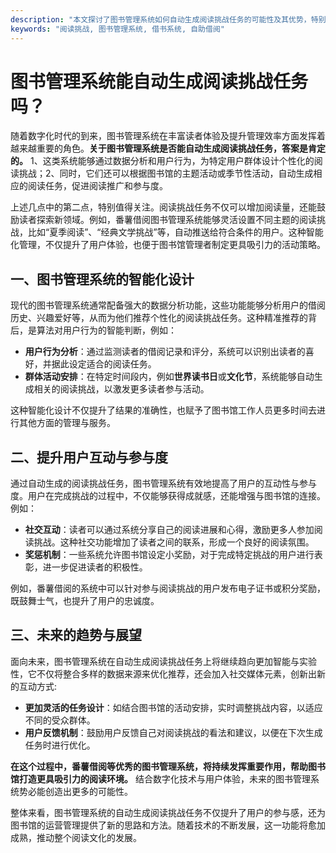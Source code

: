 ```yaml
---
description: "本文探讨了图书管理系统如何自动生成阅读挑战任务的可能性及其优势，特别是番薯借阅图书管理系统的功能介绍。"
keywords: "阅读挑战, 图书管理系统, 借书系统, 自助借阅"
---
```

# 图书管理系统能自动生成阅读挑战任务吗？

随着数字化时代的到来，图书管理系统在丰富读者体验及提升管理效率方面发挥着越来越重要的角色。**关于图书管理系统是否能自动生成阅读挑战任务，答案是肯定的。** 1、这类系统能够通过数据分析和用户行为，为特定用户群体设计个性化的阅读挑战；2、同时，它们还可以根据图书馆的主题活动或季节性活动，自动生成相应的阅读任务，促进阅读推广和参与度。

上述几点中的第二点，特别值得关注。阅读挑战任务不仅可以增加阅读量，还能鼓励读者探索新领域。例如，番薯借阅图书管理系统能够灵活设置不同主题的阅读挑战，比如“夏季阅读”、“经典文学挑战”等，自动推送给符合条件的用户。这种智能化管理，不仅提升了用户体验，也便于图书馆管理者制定更具吸引力的活动策略。

## 一、图书管理系统的智能化设计

现代的图书管理系统通常配备强大的数据分析功能，这些功能能够分析用户的借阅历史、兴趣爱好等，从而为他们推荐个性化的阅读挑战任务。这种精准推荐的背后，是算法对用户行为的智能判断，例如：

- **用户行为分析**：通过监测读者的借阅记录和评分，系统可以识别出读者的喜好，并据此设定适合的阅读任务。
- **群体活动安排**：在特定时间段内，例如**世界读书日**或**文化节**，系统能够自动生成相关的阅读挑战，以激发更多读者参与活动。

这种智能化设计不仅提升了结果的准确性，也赋予了图书馆工作人员更多时间去进行其他方面的管理与服务。

## 二、提升用户互动与参与度

通过自动生成的阅读挑战任务，图书管理系统有效地提高了用户的互动性与参与度。用户在完成挑战的过程中，不仅能够获得成就感，还能增强与图书馆的连接。例如：

- **社交互动**：读者可以通过系统分享自己的阅读进展和心得，激励更多人参加阅读挑战。这种社交功能增加了读者之间的联系，形成一个良好的阅读氛围。
- **奖惩机制**：一些系统允许图书馆设定小奖励，对于完成特定挑战的用户进行表彰，进一步促进读者的积极性。

例如，番薯借阅的系统中可以针对参与阅读挑战的用户发布电子证书或积分奖励，既鼓舞士气，也提升了用户的忠诚度。

## 三、未来的趋势与展望

面向未来，图书管理系统在自动生成阅读挑战任务上将继续趋向更加智能与实验性，它不仅将整合多样的数据来源来优化推荐，还会加入社交媒体元素，创新出新的互动方式:

- **更加灵活的任务设计**：如结合图书馆的活动安排，实时调整挑战内容，以适应不同的受众群体。
- **用户反馈机制**：鼓励用户反馈自己对阅读挑战的看法和建议，以便在下次生成任务时进行优化。

**在这个过程中，番薯借阅等优秀的图书管理系统，将持续发挥重要作用，帮助图书馆打造更具吸引力的阅读环境。** 结合数字化技术与用户体验，未来的图书管理系统势必能创造出更多的可能性。

整体来看，图书管理系统的自动生成阅读挑战任务不仅提升了用户的参与感，还为图书馆的运营管理提供了新的思路和方法。随着技术的不断发展，这一功能将愈加成熟，推动整个阅读文化的发展。
